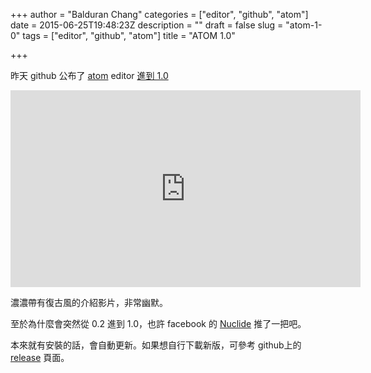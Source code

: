 +++
author = "Balduran Chang"
categories = ["editor", "github", "atom"]
date = 2015-06-25T19:48:23Z
description = ""
draft = false
slug = "atom-1-0"
tags = ["editor", "github", "atom"]
title = "ATOM 1.0"

+++


昨天 github 公布了 [atom][] editor [進到 1.0][atom 1.0]

<iframe width="560" height="315" src="https://www.youtube.com/embed/Y7aEiVwBAdk" frameborder="0" allowfullscreen></iframe>

濃濃帶有復古風的介紹影片，非常幽默。

至於為什麼會突然從 0.2 進到 1.0，也許 facebook 的 [Nuclide][] 推了一把吧。

本來就有安裝的話，會自動更新。如果想自行下載新版，可參考 github上的 [release][atom release] 頁面。

[atom]: https://atom.io
[atom 1.0]: http://blog.atom.io/2015/06/25/atom-1-0.html
[Nuclide]: http://nuclide.io/docs/setup/
[atom release]: https://github.com/atom/atom/releases/tag/v1.0.0

